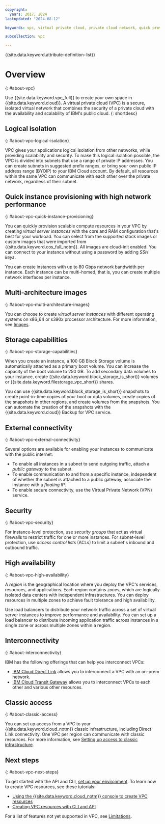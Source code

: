 ```yaml
---
copyright:
  years: 2017, 2024
lastupdated: "2024-08-12"

keywords: vpc, virtual private cloud, private cloud network, quick provisioning, logical isolation, security, cloud-native, workloads, BYOIP, high availability, ACL, Access control list, Block Storage volumes, File shares, snapshots

subcollection: vpc

---
```


{{site.data.keyword.attribute-definition-list}}

# Overview
{: #about-vpc}

Use {{site.data.keyword.vpc_full}} to create your own space in {{site.data.keyword.cloud}}. A virtual private cloud (VPC) is a secure, isolated virtual network that combines the security of a private cloud with the availability and scalability of IBM's public cloud.
{: shortdesc}

## Logical isolation
{: #about-vpc-logical-isolation}

VPC gives your applications logical isolation from other networks, while providing scalability and security. To make this logical isolation possible, the VPC is divided into subnets that use a range of private IP addresses. You can create subnets in suggested prefix ranges, or bring your own public IP address range (BYOIP) to your IBM Cloud account. By default, all resources within the same VPC can communicate with each other over the private network, regardless of their subnet.

## Quick instance provisioning with high network performance
{: #about-vpc-quick-instance-provisioning}

You can quickly provision scalable compute resources in your VPC by creating *virtual server instances* with the core and RAM configuration that's best for your workload. You can select from the supported stock images or custom images that were imported from {{site.data.keyword.cos_full_notm}}. All images are cloud-init enabled. You can connect to your instance without using a password by adding *SSH keys*.

You can create instances with up to 80 Gbps network bandwidth per instance. Each instance can be multi-homed, that is, you can create multiple network interfaces per instance.


##  Multi-architecture images
{: #about-vpc-multi-architecture-images}

You can choose to create *virtual server instances* with different operating systems on x86_64 or s390x processor architecture. For more information, see [Images](/docs/vpc?topic=vpc-about-images).

## Storage capabilities
{: #about-vpc-storage-capabilities}

When you create an instance, a 100 GB Block Storage volume is automatically attached as a primary boot volume. You can increase the capacity of the boot volume to 250 GB. To add secondary data volumes to your instance, create {{site.data.keyword.block_storage_is_short}} volumes or {{site.data.keyword.filestorage_vpc_short}} shares. 

You can use {{site.data.keyword.block_storage_is_short}} snapshots to create point-in-time copies of your boot or data volumes, create copies of the snapshots in other regions, and create volumes from the snapshots. You can automate the creation of the snapshots with the {{site.data.keyword.cloud}} Backup for VPC service.

## External connectivity
{: #about-vpc-external-connectivity}

Several options are available for enabling your instances to communicate with the public internet:
* To enable all instances in a subnet to send outgoing traffic, attach a *public gateway* to the subnet.
* To enable communication to and from a specific instance, independent of whether the subnet is attached to a public gateway, associate the instance with a *floating IP*.
* To enable secure connectivity, use the Virtual Private Network (VPN) service.

## Security
{: #about-vpc-security}

For instance-level protection, use *security groups* that act as virtual firewalls to restrict traffic for one or more instances. For subnet-level protection, use *access control lists* (ACLs) to limit a subnet's inbound and outbound traffic.

## High availability
{: #about-vpc-high-availability}

A *region* is the geographical location where you deploy the VPC's services, resources, and applications. Each region contains *zones*, which are logically isolated data centers with independent infrastructures. You can deploy resources in multiple zones to achieve fault tolerance and high availability.

Use load balancers to distribute your network traffic across a set of virtual server instances to improve performance and availability. You can set up a load balancer to distribute incoming application traffic across instances in a single zone or across multiple zones within a region.

## Interconnectivity
{: #about-interconnectivity}

IBM has the following offerings that can help you interconnect VPCs:

* [IBM Cloud Direct Link](/docs/dl?topic=dl-get-started-with-ibm-cloud-dl) allows you to interconnect a VPC with an on-prem network.
* [IBM Cloud Transit Gateway](/docs/transit-gateway?topic=transit-gateway-getting-started&interface=ui) allows you to interconnect VPCs to each other and various other resources.

## Classic access
{: #about-classic-access}

You can set up access from a VPC to your {{site.data.keyword.cloud_notm}} classic infrastructure, including Direct Link connectivity. One VPC per region can communicate with classic resources. For more information, see [Setting up access to classic infrastructure](/docs/vpc?topic=vpc-setting-up-access-to-classic-infrastructure).

## Next steps
{: #about-vpc-next-steps}

To get started with the API and CLI, [set up your environment](/docs/vpc?topic=vpc-set-up-environment).
To learn how to create VPC resources, see these tutorials:

* [Using the {{site.data.keyword.cloud_notm}} console to create VPC resources](/docs/vpc?topic=vpc-creating-a-vpc-using-the-ibm-cloud-console)
* [Creating VPC resources with CLI and API](/docs/vpc?topic=vpc-creating-vpc-resources-with-cli-and-api&interface=cli)

For a list of features not yet supported in VPC, see [Limitations](/docs/vpc?topic=vpc-limitations).
